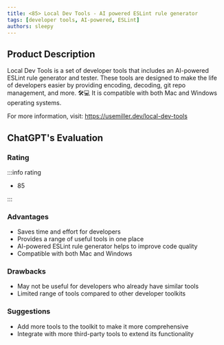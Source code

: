 ```yaml
---
title: <85> Local Dev Tools - AI powered ESLint rule generator
tags: [developer tools, AI-powered, ESLint]
authors: sleepy
---
```


## Product Description

Local Dev Tools is a set of developer tools that includes an AI-powered ESLint rule generator and tester. These tools are designed to make the life of developers easier by providing encoding, decoding, git repo management, and more. 🛠️💻 It is compatible with both Mac and Windows operating systems.

For more information, visit: https://usemiller.dev/local-dev-tools

## ChatGPT's Evaluation

### Rating

:::info rating

- 85

:::

### Advantages

- Saves time and effort for developers
- Provides a range of useful tools in one place
- AI-powered ESLint rule generator helps to improve code quality
- Compatible with both Mac and Windows


### Drawbacks

- May not be useful for developers who already have similar tools
- Limited range of tools compared to other developer toolkits

### Suggestions

- Add more tools to the toolkit to make it more comprehensive
- Integrate with more third-party tools to extend its functionality